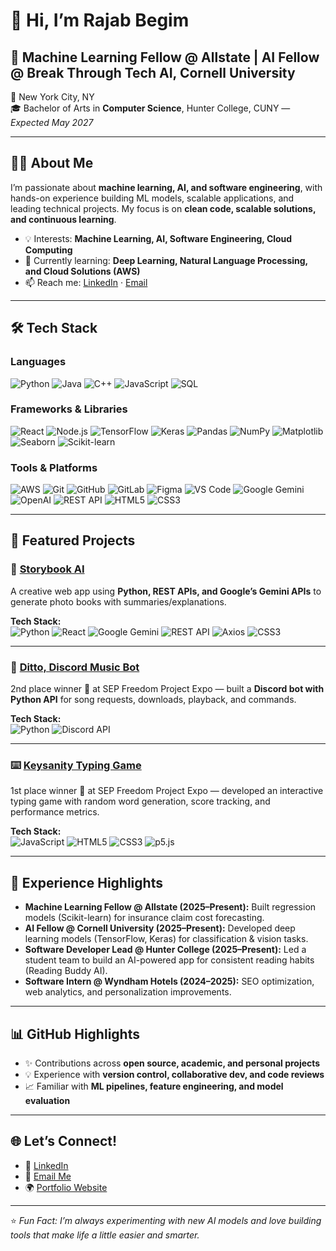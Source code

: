 # 👋 Hi, I’m Rajab Begim

## 🎯 Machine Learning Fellow @ Allstate | AI Fellow @ Break Through Tech AI, Cornell University  

📍 New York City, NY  
🎓 Bachelor of Arts in **Computer Science**, Hunter College, CUNY — *Expected May 2027*  

---

## 👨‍💻 About Me
I’m passionate about **machine learning, AI, and software engineering**, with hands-on experience building ML models, scalable applications, and leading technical projects. My focus is on **clean code, scalable solutions, and continuous learning**.  

- 💡 Interests: **Machine Learning, AI, Software Engineering, Cloud Computing**  
- 🌱 Currently learning: **Deep Learning, Natural Language Processing, and Cloud Solutions (AWS)**  
- 📫 Reach me: [LinkedIn](https://www.linkedin.com/in/rajab-begim/) · [Email](Rajabjeje347@gmail.com)

---


## 🛠️ Tech Stack

### Languages
![Python](https://img.shields.io/badge/Python-3776AB?style=for-the-badge&logo=python&logoColor=white)
![Java](https://img.shields.io/badge/Java-007396?style=for-the-badge&logo=java&logoColor=white)
![C++](https://img.shields.io/badge/C++-00599C?style=for-the-badge&logo=cplusplus&logoColor=white)
![JavaScript](https://img.shields.io/badge/JavaScript-F7DF1E?style=for-the-badge&logo=javascript&logoColor=black)
![SQL](https://img.shields.io/badge/SQL-003B57?style=for-the-badge&logo=database&logoColor=white)

### Frameworks & Libraries
![React](https://img.shields.io/badge/React-20232A?style=for-the-badge&logo=react&logoColor=61DAFB)
![Node.js](https://img.shields.io/badge/Node.js-339933?style=for-the-badge&logo=nodedotjs&logoColor=white)
![TensorFlow](https://img.shields.io/badge/TensorFlow-FF6F00?style=for-the-badge&logo=tensorflow&logoColor=white)
![Keras](https://img.shields.io/badge/Keras-D00000?style=for-the-badge&logo=keras&logoColor=white)
![Pandas](https://img.shields.io/badge/Pandas-150458?style=for-the-badge&logo=pandas&logoColor=white)
![NumPy](https://img.shields.io/badge/NumPy-013243?style=for-the-badge&logo=numpy&logoColor=white)
![Matplotlib](https://img.shields.io/badge/Matplotlib-11557C?style=for-the-badge&logo=plotly&logoColor=white)
![Seaborn](https://img.shields.io/badge/Seaborn-4C72B0?style=for-the-badge&logo=python&logoColor=white)
![Scikit-learn](https://img.shields.io/badge/Scikit--learn-F7931E?style=for-the-badge&logo=scikitlearn&logoColor=white)

### Tools & Platforms
![AWS](https://img.shields.io/badge/AWS-232F3E?style=for-the-badge&logo=amazon-aws&logoColor=white)
![Git](https://img.shields.io/badge/Git-F05032?style=for-the-badge&logo=git&logoColor=white)
![GitHub](https://img.shields.io/badge/GitHub-181717?style=for-the-badge&logo=github&logoColor=white)
![GitLab](https://img.shields.io/badge/GitLab-FC6D26?style=for-the-badge&logo=gitlab&logoColor=white)
![Figma](https://img.shields.io/badge/Figma-F24E1E?style=for-the-badge&logo=figma&logoColor=white)
![VS Code](https://img.shields.io/badge/VS_Code-007ACC?style=for-the-badge&logo=visual-studio-code&logoColor=white)
![Google Gemini](https://img.shields.io/badge/Google_Gemini-4285F4?style=for-the-badge&logo=google&logoColor=white)
![OpenAI](https://img.shields.io/badge/OpenAI-412991?style=for-the-badge&logo=openai&logoColor=white)
![REST API](https://img.shields.io/badge/REST-02569B?style=for-the-badge&logo=fastapi&logoColor=white)
![HTML5](https://img.shields.io/badge/HTML5-E34F26?style=for-the-badge&logo=html5&logoColor=white)
![CSS3](https://img.shields.io/badge/CSS3-1572B6?style=for-the-badge&logo=css3&logoColor=white)


---

## 🚀 Featured Projects

### 📖 [Storybook AI](#)
A creative web app using **Python, REST APIs, and Google’s Gemini APIs** to generate photo books with summaries/explanations.

**Tech Stack:**  
![Python](https://img.shields.io/badge/Python-3776AB?style=for-the-badge&logo=python&logoColor=white)
![React](https://img.shields.io/badge/React-20232A?style=for-the-badge&logo=react&logoColor=61DAFB)
![Google Gemini](https://img.shields.io/badge/Google_Gemini-4285F4?style=for-the-badge&logo=google&logoColor=white)
![REST API](https://img.shields.io/badge/REST-02569B?style=for-the-badge&logo=fastapi&logoColor=white)
![Axios](https://img.shields.io/badge/Axios-5A29E4?style=for-the-badge&logo=axios&logoColor=white)
![CSS3](https://img.shields.io/badge/CSS3-1572B6?style=for-the-badge&logo=css3&logoColor=white)

---

### 🎵 [Ditto, Discord Music Bot](#)
2nd place winner 🥈 at SEP Freedom Project Expo — built a **Discord bot with Python API** for song requests, downloads, playback, and commands.  

**Tech Stack:**  
![Python](https://img.shields.io/badge/Python-3776AB?style=for-the-badge&logo=python&logoColor=white)
![Discord API](https://img.shields.io/badge/Discord_API-5865F2?style=for-the-badge&logo=discord&logoColor=white)

---

### ⌨️ [Keysanity Typing Game](#)
1st place winner 🥇 at SEP Freedom Project Expo — developed an interactive typing game with random word generation, score tracking, and performance metrics.  

**Tech Stack:**  
![JavaScript](https://img.shields.io/badge/JavaScript-F7DF1E?style=for-the-badge&logo=javascript&logoColor=black)
![HTML5](https://img.shields.io/badge/HTML5-E34F26?style=for-the-badge&logo=html5&logoColor=white)
![CSS3](https://img.shields.io/badge/CSS3-1572B6?style=for-the-badge&logo=css3&logoColor=white)
![p5.js](https://img.shields.io/badge/p5.js-ED225D?style=for-the-badge&logo=p5dotjs&logoColor=white)

---

## 📌 Experience Highlights
- **Machine Learning Fellow @ Allstate (2025–Present):** Built regression models (Scikit-learn) for insurance claim cost forecasting.  
- **AI Fellow @ Cornell University (2025–Present):** Developed deep learning models (TensorFlow, Keras) for classification & vision tasks.  
- **Software Developer Lead @ Hunter College (2025–Present):** Led a student team to build an AI-powered app for consistent reading habits (Reading Buddy AI).  
- **Software Intern @ Wyndham Hotels (2024–2025):** SEO optimization, web analytics, and personalization improvements.  

---

## 📊 GitHub Highlights
- ✨ Contributions across **open source, academic, and personal projects**  
- 💡 Experience with **version control, collaborative dev, and code reviews**  
- 📈 Familiar with **ML pipelines, feature engineering, and model evaluation**  

---

## 🌐 Let’s Connect!
- 💼 [LinkedIn](https://www.linkedin.com/in/rajab-begim/)  
- 📧 [Email Me](Rajabjeje347@gmail.com)  
- 🌍 [Portfolio Website](https://rajabb4685.github.io/) 

---

⭐️ *Fun Fact: I’m always experimenting with new AI models and love building tools that make life a little easier and smarter.*
